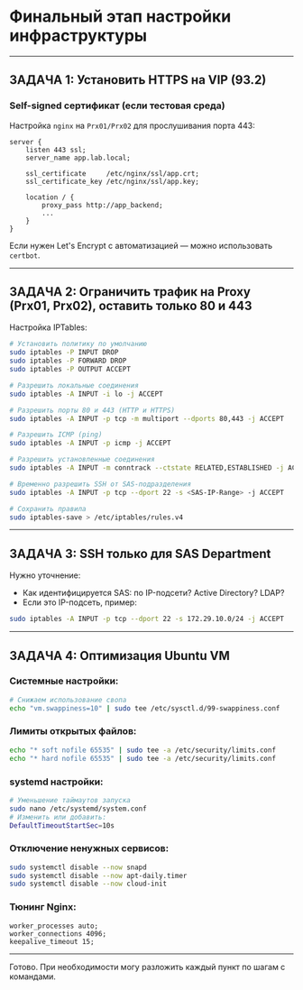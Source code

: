 # Финальный этап настройки инфраструктуры

---

## ЗАДАЧА 1: Установить HTTPS на VIP (93.2)

### Self-signed сертификат (если тестовая среда)

Настройка `nginx` на `Prx01/Prx02` для прослушивания порта 443:

```nginx
server {
    listen 443 ssl;
    server_name app.lab.local;

    ssl_certificate     /etc/nginx/ssl/app.crt;
    ssl_certificate_key /etc/nginx/ssl/app.key;

    location / {
        proxy_pass http://app_backend;
        ...
    }
}
```

Если нужен Let's Encrypt с автоматизацией — можно использовать `certbot`.

---

## ЗАДАЧА 2: Ограничить трафик на Proxy (Prx01, Prx02), оставить только 80 и 443

Настройка IPTables:

```bash
# Установить политику по умолчанию
sudo iptables -P INPUT DROP
sudo iptables -P FORWARD DROP
sudo iptables -P OUTPUT ACCEPT

# Разрешить локальные соединения
sudo iptables -A INPUT -i lo -j ACCEPT

# Разрешить порты 80 и 443 (HTTP и HTTPS)
sudo iptables -A INPUT -p tcp -m multiport --dports 80,443 -j ACCEPT

# Разрешить ICMP (ping)
sudo iptables -A INPUT -p icmp -j ACCEPT

# Разрешить установленные соединения
sudo iptables -A INPUT -m conntrack --ctstate RELATED,ESTABLISHED -j ACCEPT

# Временно разрешить SSH от SAS-подразделения
sudo iptables -A INPUT -p tcp --dport 22 -s <SAS-IP-Range> -j ACCEPT

# Сохранить правила
sudo iptables-save > /etc/iptables/rules.v4
```

---

## ЗАДАЧА 3: SSH только для SAS Department

Нужно уточнение:

- Как идентифицируется SAS: по IP-подсети? Active Directory? LDAP?
- Если это IP-подсеть, пример:

```bash
sudo iptables -A INPUT -p tcp --dport 22 -s 172.29.10.0/24 -j ACCEPT
```

---

## ЗАДАЧА 4: Оптимизация Ubuntu VM

### Системные настройки:

```bash
# Снижаем использование свопа
echo "vm.swappiness=10" | sudo tee /etc/sysctl.d/99-swappiness.conf
```

### Лимиты открытых файлов:

```bash
echo "* soft nofile 65535" | sudo tee -a /etc/security/limits.conf
echo "* hard nofile 65535" | sudo tee -a /etc/security/limits.conf
```

### systemd настройки:

```bash
# Уменьшение таймаутов запуска
sudo nano /etc/systemd/system.conf
# Изменить или добавить:
DefaultTimeoutStartSec=10s
```

### Отключение ненужных сервисов:

```bash
sudo systemctl disable --now snapd
sudo systemctl disable --now apt-daily.timer
sudo systemctl disable --now cloud-init
```

### Тюнинг Nginx:

```nginx
worker_processes auto;
worker_connections 4096;
keepalive_timeout 15;
```

---

Готово. При необходимости могу разложить каждый пункт по шагам с командами.
